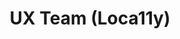 ---
name: Jennifer
title: UX Team (Loca11y)
tags:
  - loca11y
picture: ../../images/team/Ta11yCat.png
---